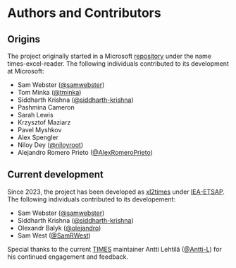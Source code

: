Authors and Contributors
========================

## Origins

The project originally started in a Microsoft [repository](https://github.com/microsoft/times-excel-reader) under the name times-excel-reader. The following individuals contributed to its development at Microsoft:

- Sam Webster ([@samwebster](https://github.com/samwebster))
- Tom Minka ([@tminka](https://github.com/tminka))
- Siddharth Krishna ([@siddharth-krishna](https://github.com/siddharth-krishna))
- Pashmina Cameron
- Sarah Lewis
- Krzysztof Maziarz
- Pavel Myshkov
- Alex Spengler
- Niloy Dey ([@niloyroot](https://github.com/niloyroot))
- Alejandro Romero Prieto ([@AlexRomeroPrieto](https://github.com/AlexRomeroPrieto))

## Current development

Since 2023, the project has been developed as [xl2times](https://github.com/etsap-TIMES/xl2times) under [IEA-ETSAP](https://iea-etsap.org/). The following individuals contributed to its developement:

- Sam Webster ([@samwebster](https://github.com/samwebster))
- Siddharth Krishna ([@siddharth-krishna](https://github.com/siddharth-krishna))
- Olexandr Balyk ([@olejandro](https://github.com/olejandro))
- Sam West ([@SamRWest](https://github.com/SamRWest))

Special thanks to the current [TIMES](https://github.com/etsap-TIMES/TIMES_model/) maintainer Antti Lehtilä ([@Antti-L](https://github.com/Antti-L)) for his continued engagement and feedback.
